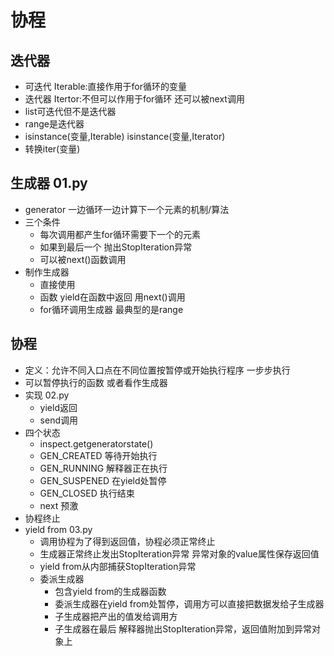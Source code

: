 # 协程
## 迭代器
- 可迭代 Iterable:直接作用于for循环的变量
- 迭代器 Itertor:不但可以作用于for循环 还可以被next调用
- list可迭代但不是迭代器
- range是迭代器
- isinstance(变量,Iterable) isinstance(变量,Iterator)
- 转换iter(变量)
## 生成器 01.py
- generator 一边循环一边计算下一个元素的机制/算法
- 三个条件
    - 每次调用都产生for循环需要下一个的元素
    - 如果到最后一个 抛出StopIteration异常
    - 可以被next()函数调用
- 制作生成器
    - 直接使用
    - 函数 yield在函数中返回 用next()调用
    - for循环调用生成器 最典型的是range
## 协程
- 定义：允许不同入口点在不同位置按暂停或开始执行程序 一步步执行
- 可以暂停执行的函数 或者看作生成器
- 实现 02.py
    - yield返回
    - send调用
- 四个状态
    - inspect.getgeneratorstate()
    - GEN_CREATED 等待开始执行
    - GEN_RUNNING 解释器正在执行
    - GEN_SUSPENED 在yield处暂停
    - GEN_CLOSED 执行结束
    - next 预激
- 协程终止
- yield from 03.py
    - 调用协程为了得到返回值，协程必须正常终止
    - 生成器正常终止发出StopIteration异常 异常对象的value属性保存返回值
    - yield from从内部捕获StopIteration异常
    - 委派生成器
        - 包含yield from的生成器函数
        - 委派生成器在yield from处暂停，调用方可以直接把数据发给子生成器
        - 子生成器把产出的值发给调用方
        - 子生成器在最后 解释器抛出StopIteration异常，返回值附加到异常对象上
        
    


